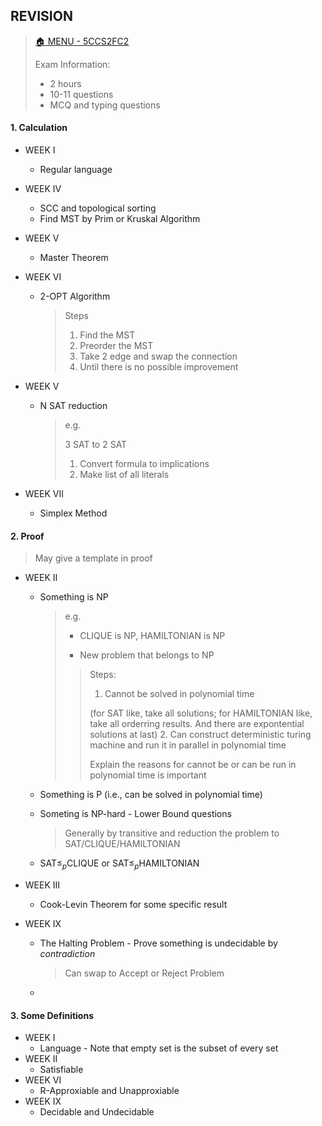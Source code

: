 ## REVISION

>[🏠 MENU - 5CCS2FC2](year2/5ccs2fc2.md)
>
>Exam Information:
>
>- 2 hours
>- 10-11 questions
>  - MCQ and typing questions
>

#### 1. Calculation

- WEEK I

  - Regular language

- WEEK IV

  - SCC and topological sorting
  - Find MST by Prim or Kruskal Algorithm

- WEEK V
  - Master Theorem

- WEEK VI

  - 2-OPT Algorithm

    > Steps
    >
    > 1. Find the MST
    > 2. Preorder the MST
    > 3. Take 2 edge and swap the connection
    > 4. Until there is no possible improvement

- WEEK V

  - N SAT reduction

    > e.g.
    >
    > 3 SAT to 2 SAT
    >
    > 1. Convert formula to implications
    > 2. Make list of all literals

- WEEK VII
  - Simplex Method

#### 2. Proof

>May give a template in proof

- WEEK II

  - Something is NP

    >e.g.
    >
    >- CLIQUE is NP, HAMILTONIAN is NP
    >
    >- New problem that belongs to NP
    >
    > >Steps:
    > >
    > >1. Cannot be solved in polynomial time
    > >
    > >   (for SAT like, take all solutions; for HAMILTONIAN like, take all orderring results. And there are expontential solutions at last)
    > >2. Can construct deterministic turing machine and run it in parallel in polynomial time
    > >
    > >Explain the reasons for cannot be or can be run in polynomial time is important

  - Something is P (i.e., can be solved in polynomial time)

  - Someting is NP-hard - Lower Bound questions

    >Generally by transitive and reduction the problem to SAT/CLIQUE/HAMILTONIAN

  - SAT$\leq_p$CLIQUE or SAT$\leq_p$HAMILTONIAN

- WEEK III

  - Cook-Levin Theorem for some specific result

- WEEK IX

  - The Halting Problem - Prove something is undecidable by *contradiction*
  
    > Can swap to Accept or Reject Problem
  - 


#### 3. Some Definitions

- WEEK I
  - Language - Note that empty set is the subset of every set
- WEEK II
  - Satisfiable
- WEEK VI
  - R-Approxiable and Unapproxiable
- WEEK IX
  - Decidable and Undecidable
